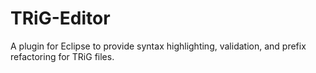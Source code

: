 TRiG-Editor
===========

A plugin for Eclipse to provide syntax highlighting, validation, and prefix refactoring for TRiG files.
